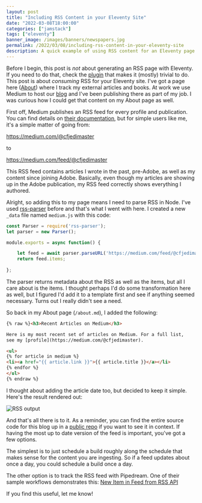 ```yaml
---
layout: post
title: "Including RSS Content in your Eleventy Site"
date: "2022-03-08T18:00:00"
categories: ["jamstack"]
tags: ["eleventy"]
banner_image: /images/banners/newspapers.jpg
permalink: /2022/03/08/including-rss-content-in-your-eleventy-site
description: A quick example of using RSS content for an Eleventy page.
---
```


Before I begin, this post is *not* about generating an RSS page with Eleventy. If you need to do that, check the [plugin](https://www.11ty.dev/docs/plugins/rss/) that makes it (mostly) trivial to do. This post is about *consuming* RSS for your Eleventy site. I've got a page here ([About](/about)) where I track my external articles and books. At work we use Medium to host our [blog](https://medium.com/adobetech) and I've been publishing there as part of my job. I was curious how I could get that content on my About page as well.

First off, Medium publishes an RSS feed for every profile and publication. You can find details on [their documentation](https://help.medium.com/hc/en-us/articles/214874118-Using-RSS-feeds-of-profiles-publications-and-topics), but for simple users like me, it's a simple matter of going from:

<https://medium.com/@cfjedimaster>

to

<https://medium.com/feed/@cfjedimaster>

This RSS feed contains articles I wrote in the past, pre-Adobe, as well as my content since joining Adobe. Basically, even though my articles are showing up in the Adobe publication, my RSS feed correctly shows everything I authored.

Alright, so adding this to my page means I need to parse RSS in Node. I've used [rss-parser](https://www.npmjs.com/package/rss-parser) before and that's what I went with here. I created a new `_data` file named `medium.js` with this code:

```js
const Parser = require('rss-parser');
let parser = new Parser();

module.exports = async function() {

	let feed = await parser.parseURL('https://medium.com/feed/@cfjedimaster');
	return feed.items;
	
};
```

The parser returns metadata about the RSS as well as the items, but all I care about is the items. I thought perhaps I'd do some transformation here as well, but I figured I'd add it to a template first and see if anything seemed necessary. Turns out I really didn't see a need.

So back in my About page (`/about.md`), I added the following:

```html
{% raw %}<h3>Recent Articles on Medium</h3>

Here is my most recent set of articles on Medium. For a full list, 
see my [profile](https://medium.com/@cfjedimaster).

<ul>
{% for article in medium %}
<li><a href="{{ article.link }}">{{ article.title }}</a></li>
{% endfor %}
</ul>
{% endraw %}
```

I thought about adding the article date too, but decided to keep it simple. Here's the result rendered out:

<p>
<img data-src="https://static.raymondcamden.com/images/2022/03/rss.jpg" alt="RSS output" class="lazyload imgborder imgcenter">
</p>

And that's all there is to it. As a reminder, you can find the entire source code for this blog up in a [public repo](https://github.com/cfjedimaster/raymondcamden2020) if you want to see it in context. If having the most up to date version of the feed is important, you've got a few options.

The simplest is to just schedule a build roughly along the schedule that makes sense for the content you are ingesting. So if a feed updates about once a day, you could schedule a build once a day.

The other option is to track the RSS feed with Pipedream. One of their sample workflows demonstrates this: [New Item in Feed from RSS API](https://pipedream.com/apps/rss/triggers/new-item-in-feed)

If you find this useful, let me know!